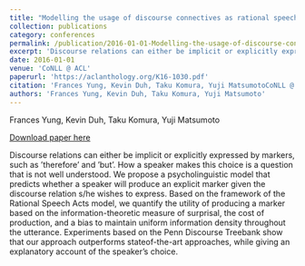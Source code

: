 ```yaml
---
title: "Modelling the usage of discourse connectives as rational speech acts"
collection: publications
category: conferences
permalink: /publication/2016-01-01-Modelling-the-usage-of-discourse-connective
excerpt: 'Discourse relations can either be implicit or explicitly expressed by markers, such as ’therefore’ and ’but’. How a speaker makes this choice is a question that is not well understood. We propose a psycholinguistic model that predicts whether a speaker will produce an explicit marker given the discourse relation s/he wishes to express. Based on the framework of the Rational Speech Acts model, we quantify the utility of producing a marker based on the information-theoretic measure of surprisal, the cost of production, and a bias to maintain uniform information density throughout the utterance. Experiments based on the Penn Discourse Treebank show that our approach outperforms stateof-the-art approaches, while giving an explanatory account of the speaker’s choice.'
date: 2016-01-01
venue: 'CoNLL @ ACL'
paperurl: 'https://aclanthology.org/K16-1030.pdf'
citation: 'Frances Yung, Kevin Duh, Taku Komura, Yuji MatsumotoCoNLL @ ACL 2016'
authors: 'Frances Yung, Kevin Duh, Taku Komura, Yuji Matsumoto'
---
```

Frances Yung, Kevin Duh, Taku Komura, Yuji Matsumoto

<a href='https://aclanthology.org/K16-1030.pdf'>Download paper here</a>

Discourse relations can either be implicit or explicitly expressed by markers, such as ’therefore’ and ’but’. How a speaker makes this choice is a question that is not well understood. We propose a psycholinguistic model that predicts whether a speaker will produce an explicit marker given the discourse relation s/he wishes to express. Based on the framework of the Rational Speech Acts model, we quantify the utility of producing a marker based on the information-theoretic measure of surprisal, the cost of production, and a bias to maintain uniform information density throughout the utterance. Experiments based on the Penn Discourse Treebank show that our approach outperforms stateof-the-art approaches, while giving an explanatory account of the speaker’s choice.
